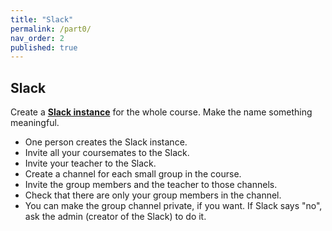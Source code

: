 ```yaml
---
title: "Slack"
permalink: /part0/
nav_order: 2
published: true
---
```


## Slack

Create a [**Slack instance**](https://slack.com) for the whole course. Make the name something meaningful.

* One person creates the Slack instance.
* Invite all your coursemates to the Slack.
* Invite your teacher to the Slack.
* Create a channel for each small group in the course.
* Invite the group members and the teacher to those channels.
* Check that there are only your group members in the channel.
* You can make the group channel private, if you want. If Slack says "no", ask the admin (creator of the Slack) to do it.
